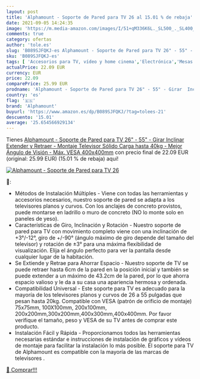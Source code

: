 ```yaml
---
layout: post
title: 'Alphamount - Soporte de Pared para TV 26 al 15.01 % de rebaja'
date: 2021-09-05 14:24:35
image: 'https://m.media-amazon.com/images/I/51+qM336K6L._SL500_._SL400_.jpg'
comments: true
category: ofertas
author: 'tole.es'
slug: 'B089SJFQKJ-es Alphamount - Soporte de Pared para TV 26" - 55" - Girar...'
sku: 'B089SJFQKJ-es'
tags: [ 'Accesorios para TV, vídeo y home cinema','Electrónica','Mesas y soportes para TV','Soportes de pared y techo para TV','TV, vídeo y home cinema','alphamount','televisor', ]
actualPrice: 22.09 EUR
currency: EUR
price: 22.09
comparePrice: 25.99 EUR
prodname: 'Alphamount - Soporte de Pared para TV 26" - 55" - Girar  Inclinar  Extender y Retraer - Montaje Televisor Sólido Carga hasta 40kg - Mejor Ángulo de Visión - Máx. VESA 400x400mm'
country: 'es'
flag: '🇪🇸'
brand: 'Alphamount'
buyurl: 'https://www.amazon.es/dp/B089SJFQKJ/?tag=tolees-21'
descuento: '15.01'
average: '25.654566929134'
---
```


Tienes [Alphamount - Soporte de Pared para TV 26" - 55" - Girar  Inclinar  Extender y Retraer - Montaje Televisor Sólido Carga hasta 40kg - Mejor Ángulo de Visión - Máx. VESA 400x400mm](https://www.amazon.es/dp/B089SJFQKJ/?tag=tolees-21) con precio final de  22.09 EUR (original: 25.99 EUR) (15.01 %  de rebaja) aqui!

[![Alphamount - Soporte de Pared para TV 26](https://m.media-amazon.com/images/I/51+qM336K6L._SL500_._SL400_.jpg)](https://www.amazon.es/dp/B089SJFQKJ/?tag=tolees-21)

🔎:

- Métodos de Instalación Múltiples - Viene con todas las herramientas y accesorios necesarios, nuestro soporte de pared se adapta a los televisores planos y curvos. Con los anclajes de concreto provistos, puede montarse en ladrillo o muro de concreto (NO lo monte solo en paneles de yeso).
- Características de Giro, Inclinación y Rotación - Nuestro soporte de pared para TV con movimiento completo viene con una inclinación de +3°/-12°, giro de +/-90° (ángulo máximo de giro depende del tamaño del televisor) y rotación de ±3​​° para una máxima flexibilidad de visualización. Elija el ángulo perfecto para ver la pantalla desde cualquier lugar de la habitación.
- Se Extiende y Retrae para Ahorrar Espacio - Nuestro soporte de TV se puede retraer hasta 6cm de la pared en la posición inicial y también se puede extender a un máximo de 43.2cm de la pared, por lo que ahorra espacio valioso y le da a su casa una apariencia hermosa y ordenada.
- Compatibilidad Universal - Este soporte para TV es adecuado para la mayoría de los televisores planos y curvos de 26 a 55 pulgadas que pesan hasta 20kg. Compatible con VESA (patrón de orificio de montaje) 75x75mm, 100X100mm, 200x100mm, 200x200mm,300x200mm,400x300mm,400x400mm. Por favor verifique el tamaño, peso y VESA de su TV antes de comprar este producto.
- Instalación Fácil y Rápida - Proporcionamos todos las herramientas necesarias estándar e instrucciones de instalación de gráficos y vídeos de montaje para facilitar la instalación lo más posible. El soporte para TV de Alphamount es compatible con la mayoría de las marcas de televisores .

[🛒 Comprar!!!](https://www.amazon.es/dp/B089SJFQKJ/?tag=tolees-21)
